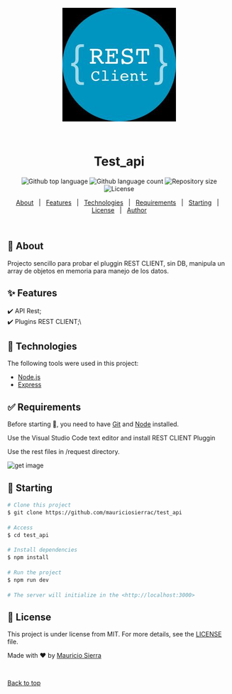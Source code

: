 <div align="center" id="top"> 
  
  ![logo plugin](https://github.com/mauriciosierrac/test_api/blob/main/restclient.png)

  &#xa0;

  <!-- <a href="https://test_api.netlify.app">Demo</a> -->
</div>

<h1 align="center">Test_api</h1>

<p align="center">
  <img alt="Github top language" src="https://img.shields.io/github/languages/top/mauriciosierrac/test_api?color=56BEB8">

  <img alt="Github language count" src="https://img.shields.io/github/languages/count/mauriciosierrac/test_api?color=56BEB8">

  <img alt="Repository size" src="https://img.shields.io/github/repo-size/mauriciosierrac/test_api?color=56BEB8">

  <img alt="License" src="https://img.shields.io/github/license/mauriciosierrac/test_api?color=56BEB8">

  <!-- <img alt="Github issues" src="https://img.shields.io/github/issues/{{YOUR_GITHUB_USERNAME}}/test_api?color=56BEB8" /> -->

  <!-- <img alt="Github forks" src="https://img.shields.io/github/forks/{{YOUR_GITHUB_USERNAME}}/test_api?color=56BEB8" /> -->

  <!-- <img alt="Github stars" src="https://img.shields.io/github/stars/{{YOUR_GITHUB_USERNAME}}/test_api?color=56BEB8" /> -->
</p>

<!-- Status -->

<!-- <h4 align="center"> 
	🚧  Test_api 🚀 Under construction...  🚧
</h4> 

<hr> -->

<p align="center">
  <a href="#dart-about">About</a> &#xa0; | &#xa0; 
  <a href="#sparkles-features">Features</a> &#xa0; | &#xa0;
  <a href="#rocket-technologies">Technologies</a> &#xa0; | &#xa0;
  <a href="#white_check_mark-requirements">Requirements</a> &#xa0; | &#xa0;
  <a href="#checkered_flag-starting">Starting</a> &#xa0; | &#xa0;
  <a href="#memo-license">License</a> &#xa0; | &#xa0;
  <a href="https://github.com/mauriciosierrac" target="_blank">Author</a>
</p>

<br>

## :dart: About ##

Projecto sencillo para probar el pluggin REST CLIENT, sin DB, manipula un array de objetos en memoria para manejo de los datos.

## :sparkles: Features ##

:heavy_check_mark: API Rest;\
:heavy_check_mark: Plugins REST CLIENT;\

## :rocket: Technologies ##

The following tools were used in this project:


- [Node.js](https://nodejs.org/en/)
- [Express](https://expressjs.com/)

## :white_check_mark: Requirements ##

Before starting :checkered_flag:, you need to have [Git](https://git-scm.com) and [Node](https://nodejs.org/en/) installed.

Use the Visual Studio Code text editor and install REST CLIENT Pluggin

Use the rest files in /request directory.

![get image]()

## :checkered_flag: Starting ##

```bash
# Clone this project
$ git clone https://github.com/mauriciosierrac/test_api

# Access
$ cd test_api

# Install dependencies
$ npm install

# Run the project
$ npm run dev

# The server will initialize in the <http://localhost:3000>
```

## :memo: License ##

This project is under license from MIT. For more details, see the [LICENSE](LICENSE.md) file.


Made with :heart: by <a href="https://github.com/mauriciosierrac" target="_blank">Mauricio Sierra</a>

&#xa0;

<a href="#top">Back to top</a>
